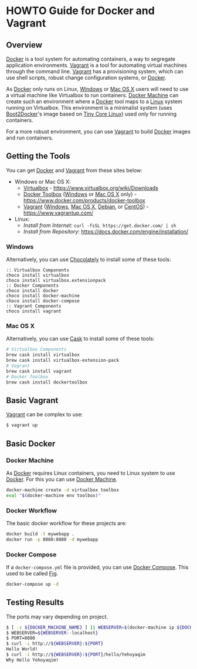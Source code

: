 # **HOWTO Guide for Docker and Vagrant**

## **Overview**

[Docker](https://www.docker.com/) is a tool system for automating containers, a way to segregate application environments.  [Vagrant](https://www.vagrantup.com) is a tool for automating virtual machines through the command line.  [Vagrant](https://www.vagrantup.com) has a provisioning system, which can use shell scripts, robust change configuration systems, or [Docker](https://www.docker.com/).

As [Docker](https://www.docker.com/) only runs on Linux, [Windows](https://www.microsoft.com/en-us/windows) or [Mac OS X](http://www.apple.com/osx/) users will need to use a virtual machine like Virtualbox to run containers.  [Docker Machine](https://docs.docker.com/machine/) can create such an environment where a [Docker](https://www.docker.com/) tool maps to a [Linux](http://www.linuxfoundation.org/) system running on Virtualbox.  This environment is a minimalist system (uses [Boot2Docker](http://boot2docker.io/)'s image based on [Tiny Core Linux](http://tinycorelinux.net/)) used only for running containers.

For a more robust environment, you can use [Vagrant](https://www.vagrantup.com) to build [Docker](https://www.docker.com/) images and run containers.

## **Getting the Tools**

You can get [Docker](https://www.docker.com/) and [Vagrant](https://www.vagrantup.com) from these sites below:

* Windows or Mac OS X:
   * [Virtualbox](https://www.virtualbox.org/wiki/Downloads) - https://www.virtualbox.org/wiki/Downloads
   * [Docker Toolbox](https://www.docker.com/products/docker-toolbox) ([Windows](https://www.microsoft.com/en-us/windows) or [Mac OS X](http://www.apple.com/osx/) only) - https://www.docker.com/products/docker-toolbox
   * [Vagrant](https://www.vagrantup.com/) ([Windows](https://www.microsoft.com/en-us/windows), [Mac OS X](http://www.apple.com/osx/), [Debian](https://www.debian.org/), or [CentOS](https://www.centos.org/)) - https://www.vagrantup.com/
* Linux:
   * *Install from Internet*: `curl -fsSL https://get.docker.com/ | sh`
   * *Install from Repository*: https://docs.docker.com/engine/installation/

### **Windows**

Alternatively, you can use [Chocolately](https://chocolatey.org/) to install some of these tools:

```batch
:: Virtualbox Components
choco install virtualbox
choco install virtualbox.extensionpack
:: Docker Components
choco install docker
choco install docker-machine
choco install docker-compose
:: Vagrant Components
choco install vagrant
```

### **Mac OS X**

Alternatively, you can use [Cask](https://caskroom.github.io/) to install some of these tools:

```bash
# Virtualbox Components
brew cask install virtualbox
brew cask install virtualbox-extension-pack
# Vagrant
brew cask install vagrant
# Docker Toolbox
brew cask install dockertoolbox
```

## **Basic Vagrant**

[Vagrant](https://www.vagrantup.com/) can be complex to use:

```bash
$ vagrant up
```

## **Basic Docker**

### **Docker Machine**
As [Docker](https://www.docker.com/) requires Linux containers, you need to Linux system to use [Docker](https://www.docker.com/).  For this you can use [Docker Machine](https://docs.docker.com/machine/).

```bash
docker-machine create -d virtualbox toolbox
eval "$(docker-machine env toolbox)"
```

### **Docker Workflow**

The basic docker workflow for these projects are:

```bash
docker build -t mywebapp .
docker run -p 8080:8080 -d mywebapp
```

### **Docker Compose**

If a `docker-compose.yml` file is provided, you can use [Docker Compose](https://www.docker.com/products/docker-compose).  This used to be called [Fig](http://www.fig.sh/).

```bash
docker-compose up -d
```

## **Testing Results**

The ports may vary depending on project.

```bash
$ [ -z ${DOCKER_MACHINE_NAME} ] || WEBSERVER=$(docker-machine ip ${DOCKER_MACHINE_NAME})
$ WEBSERVER=${WEBSERVER:-localhost}
$ PORT=8080
$ curl -i http://${WEBSERVER}:${PORT}
Hello World!
$ curl -i http://${WEBSERVER}:${PORT}/hello/Yehoyaqim
Why Hello Yehoyaqim!
```
